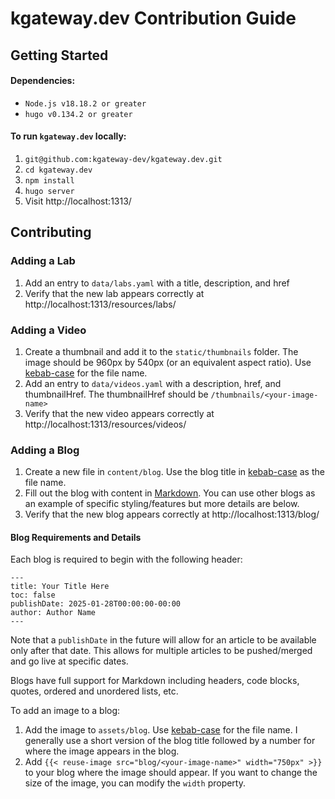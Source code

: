 # kgateway.dev Contribution Guide

## Getting Started

#### Dependencies:
* `Node.js v18.18.2 or greater`
* `hugo v0.134.2 or greater`

#### To run `kgateway.dev` locally:
1. `git@github.com:kgateway-dev/kgateway.dev.git`
2. `cd kgateway.dev`
3. `npm install`
4. `hugo server`
5. Visit http://localhost:1313/

## Contributing
### Adding a Lab
1. Add an entry to `data/labs.yaml` with a title, description, and href
2. Verify that the new lab appears correctly at http://localhost:1313/resources/labs/

### Adding a Video
1. Create a thumbnail and add it to the `static/thumbnails` folder. The image should be 960px by 540px (or an equivalent aspect ratio). Use [kebab-case](https://developer.mozilla.org/en-US/docs/Glossary/Kebab_case) for the file name.
2. Add an entry to `data/videos.yaml` with a description, href, and thumbnailHref. The thumbnailHref should be `/thumbnails/<your-image-name>`
3. Verify that the new video appears correctly at http://localhost:1313/resources/videos/

### Adding a Blog
1. Create a new file in `content/blog`. Use the blog title in [kebab-case](https://developer.mozilla.org/en-US/docs/Glossary/Kebab_case) as the file name.
2. Fill out the blog with content in [Markdown](https://www.markdownguide.org/tools/hugo/). You can use other blogs as an example of specific styling/features but more details are below.
3. Verify that the new blog appears correctly at http://localhost:1313/blog/

#### Blog Requirements and Details

Each blog is required to begin with the following header:
```
---
title: Your Title Here
toc: false
publishDate: 2025-01-28T00:00:00-00:00
author: Author Name
---
```

Note that a `publishDate` in the future will allow for an article to be available only after that date. This allows for multiple articles to be pushed/merged and go live at specific dates.

Blogs have full support for Markdown including headers, code blocks, quotes, ordered and unordered lists, etc. 

To add an image to a blog:
1. Add the image to `assets/blog`. Use [kebab-case](https://developer.mozilla.org/en-US/docs/Glossary/Kebab_case) for the file name. I generally use a short version of the blog title followed by a number for where the image appears in the blog.
2. Add `{{< reuse-image src="blog/<your-image-name>" width="750px" >}}` to your blog where the image should appear. If you want to change the size of the image, you can modify the `width` property.